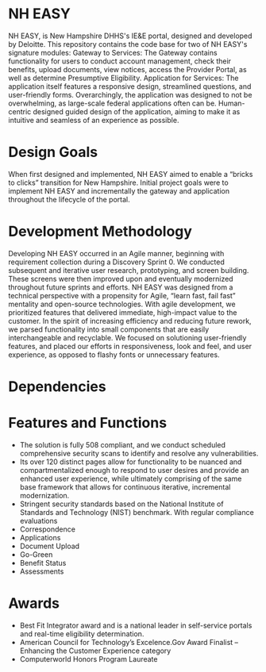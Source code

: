 # NH EASY 
 NH EASY, is New Hampshire DHHS's IE&E portal, designed and developed by Deloitte. This repository contains the code base for two of NH EASY's signature modules: 
 Gateway to Services: The Gateway contains functionality for users to conduct account management, check their benefits, upload documents, view notices, access the Provider Portal, as well as determine Presumptive Eligibility.
 Application for Services: The application itself features a responsive design, streamlined questions, and user-friendly forms. Overarchingly, the application was designed to not be overwhelming, as large-scale federal applications often can be. Human-centric designed guided design of the application, aiming to make it as intuitive and seamless of an experience as possible.

# Design Goals 
When first designed and implemented, NH EASY aimed to enable a “bricks to clicks” transition for New Hampshire. Initial project goals were to implement NH EASY and incrementally the gateway and application throughout the lifecycle of the portal. 

# Development Methodology
Developing NH EASY occurred in an Agile manner, beginning with requirement collection during a Discovery Sprint 0. We conducted subsequent and iterative user research, prototyping, and screen building. These screens were then improved upon and eventually modernized throughout future sprints and efforts. NH EASY was designed from a technical perspective with a propensity for Agile, “learn fast, fail fast” mentality and open-source technologies. With agile development, we prioritized features that delivered immediate, high-impact value to the customer. In the spirit of increasing efficiency and reducing future rework, we parsed functionality into small components that are easily interchangeable and recyclable. We focused on solutioning user-friendly features, and placed our efforts in responsiveness, look and feel, and user experience, as opposed to flashy fonts or unnecessary features. 

# Dependencies

# Features and Functions
* The solution is fully 508 compliant, and we conduct scheduled comprehensive security scans to identify and resolve any vulnerabilities.
* Its over 120 distinct pages allow for functionality to be nuanced and compartmentalized enough to respond to user desires and provide an enhanced user experience, while ultimately comprising of the same base framework that allows for continuous iterative, incremental modernization.
* Stringent security standards based on the National Institute of Standards and Technology (NIST) benchmark. With regular compliance evaluations
* Correspondence
* Applications
* Document Upload 
* Go-Green
* Benefit Status
* Assessments



# Awards
* Best Fit Integrator award and is a national leader in self-service portals and real-time eligibility determination. 
* American Council for Technology’s Excelence.Gov Award Finalist – Enhancing the Customer Experience category
* Computerworld Honors Program Laureate 


